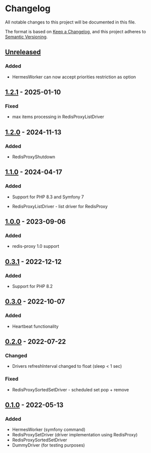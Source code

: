 # Changelog
All notable changes to this project will be documented in this file.

The format is based on [Keep a Changelog](https://keepachangelog.com/en/1.0.0/),
and this project adheres to [Semantic Versioning](https://semver.org/spec/v2.0.0.html).

## [Unreleased]

### Added
- HermesWorker can now accept priorities restriction as option

## [1.2.1] - 2025-01-10
### Fixed
- max items processing in RedisProxyListDriver

## [1.2.0] - 2024-11-13
### Added
- RedisProxyShutdown

## [1.1.0] - 2024-04-17
### Added
- Support for PHP 8.3 and Symfony 7

- RedisProxyListDriver - list driver for RedisProxy

## [1.0.0] - 2023-09-06
### Added
- redis-proxy 1.0 support

## [0.3.1] - 2022-12-12
### Added
- Support for PHP 8.2

## [0.3.0] - 2022-10-07
### Added
- Heartbeat functionality

## [0.2.0] - 2022-07-22
### Changed
- Drivers refreshInterval changed to float (sleep < 1 sec)

### Fixed
- RedisProxySortedSetDriver - scheduled set pop + remove

## [0.1.0] - 2022-05-13
### Added
- HermesWorker (symfony command)
- RedisProxySetDriver (driver implementation using RedisProxy)
- RedisProxySortedSetDriver
- DummyDriver (for testing purposes)

[Unreleased]: https://github.com/efabrica-team/hermes-extension/compare/1.2.1...main
[1.2.1]: https://github.com/efabrica-team/hermes-extension/compare/1.2.0...1.2.1
[1.2.0]: https://github.com/efabrica-team/hermes-extension/compare/1.1.0...1.2.0
[1.1.0]: https://github.com/efabrica-team/hermes-extension/compare/1.0.0...1.1.0
[1.0.0]: https://github.com/efabrica-team/hermes-extension/compare/0.3.1...1.0.0
[0.3.1]: https://github.com/efabrica-team/hermes-extension/compare/0.3.0...0.3.1
[0.3.0]: https://github.com/efabrica-team/hermes-extension/compare/0.2.0...0.3.0
[0.2.0]: https://github.com/efabrica-team/hermes-extension/compare/0.1.0...0.2.0
[0.1.0]: https://github.com/efabrica-team/hermes-extension/compare/8b055557b0c87b5c52961cf2bfa13340e50915ad...0.1.0

